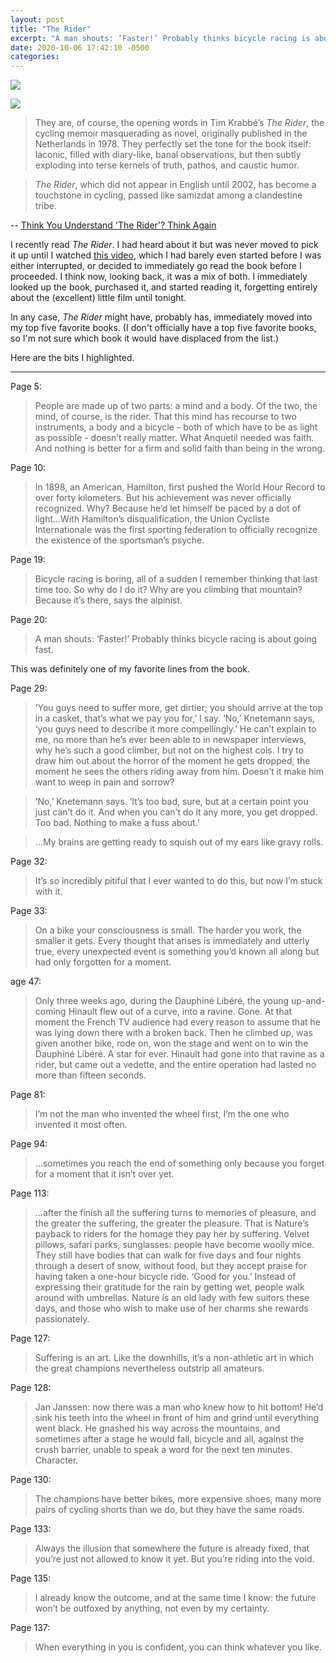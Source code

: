 ```yaml
---
layout: post
title: "The Rider"
excerpt: "A man shouts: ‘Faster!’ Probably thinks bicycle racing is about going fast."
date: 2020-10-06 17:42:10 -0500
categories: 
---
```


![]({{site.url}}/assets/2020/10/657466.jpg)

![]({{site.url}}/assets/2020/10/2020-10-06-18-04-14.png)

> They are, of course, the opening words in Tim Krabbé’s _The Rider_, the cycling memoir masquerading as novel, originally published in the Netherlands in 1978. They perfectly set the tone for the book itself: laconic, filled with diary-like, banal observations, but then subtly exploding into terse kernels of truth, pathos, and caustic humor.

> _The Rider_, which did not appear in English until 2002, has become a touchstone in cycling, passed like samizdat among a clandestine tribe.

-- [Think You Understand 'The Rider'? Think Again](https://www.bicycling.com/news/a20026829/think-you-understand-the-rider-think-again/ "which is an excellent article!")

I recently read _The Rider_. I had heard about it but was never moved to pick it up until I watched [this video](https://www.youtube.com/watch?v=JiaitFPHtqw "soo good"), which I had barely even started before I was either interrupted, or decided to immediately go read the book before I proceeded. I think now, looking back, it was a mix of both. I immediately looked up the book, purchased it, and started reading it, forgetting entirely about the (excellent) little film until tonight.

In any case, _The Rider_ might have, probably has, immediately moved into my top five favorite books. (I don't officially have a top five favorite books, so I'm not sure which book it would have displaced from the list.)

Here are the bits I highlighted.

---

Page 5:

> People are made up of two parts: a mind and a body. Of the two, the mind, of course, is the rider. That this mind has recourse to two instruments, a body and a bicycle - both of which have to be as light as possible - doesn’t really matter. What Anquetil needed was faith. And nothing is better for a firm and solid faith than being in the wrong.

Page 10:

> In 1898, an American, Hamilton, first pushed the World Hour Record to over forty kilometers. But his achievement was never officially recognized. Why? Because he’d let himself be paced by a dot of light...With Hamilton’s disqualification, the Union Cycliste Internationale was the first sporting federation to officially recognize the existence of the sportsman’s psyche.

Page 19:

> Bicycle racing is boring, all of a sudden I remember thinking that last time too. So why do I do it? Why are you climbing that mountain? Because it’s there, says the alpinist.

Page 20:

> A man shouts: ‘Faster!’ Probably thinks bicycle racing is about going fast.

This was definitely one of my favorite lines from the book.

Page 29:

> ‘You guys need to suffer more, get dirtier; you should arrive at the top in a casket, that’s what we pay you for,’ I say. ‘No,’ Knetemann says, ‘you guys need to describe it more compellingly.’ He can’t explain to me, no more than he’s ever been able to in newspaper interviews, why he’s such a good climber, but not on the highest cols. I try to draw him out about the horror of the moment he gets dropped, the moment he sees the others riding away from him. Doesn’t it make him want to weep in pain and sorrow?

> ‘No,’ Knetemann says. ‘It’s too bad, sure, but at a certain point you just can’t do it. And when you can’t do it any more, you get dropped. Too bad. Nothing to make a fuss about.’

> ...My brains are getting ready to squish out of my ears like gravy rolls.

Page 32:

> It’s so incredibly pitiful that I ever wanted to do this, but now I’m stuck with it.

Page 33:

> On a bike your consciousness is small. The harder you work, the smaller it gets. Every thought that arises is immediately and utterly true, every unexpected event is something you’d known all along but had only forgotten for a moment.

age 47:

> Only three weeks ago, during the Dauphiné Libéré, the young up-and-coming Hinault flew out of a curve, into a ravine. Gone. At that moment the French TV audience had every reason to assume that he was lying down there with a broken back. Then he climbed up, was given another bike, rode on, won the stage and went on to win the Dauphiné Libéré. A star for ever. Hinault had gone into that ravine as a rider, but came out a vedette, and the entire operation had lasted no more than fifteen seconds.

Page 81:

> I’m not the man who invented the wheel first, I’m the one who invented it most often.

Page 94:

> ...sometimes you reach the end of something only because you forget for a moment that it isn’t over yet.

Page 113:

> ...after the finish all the suffering turns to memories of pleasure, and the greater the suffering, the greater the pleasure. That is Nature’s payback to riders for the homage they pay her by suffering. Velvet pillows, safari parks, sunglasses: people have become woolly mice. They still have bodies that can walk for five days and four nights through a desert of snow, without food, but they accept praise for having taken a one-hour bicycle ride. ‘Good for you.’ Instead of expressing their gratitude for the rain by getting wet, people walk around with umbrellas. Nature is an old lady with few suitors these days, and those who wish to make use of her charms she rewards passionately.

Page 127:

> Suffering is an art. Like the downhills, it’s a non-athletic art in which the great champions nevertheless outstrip all amateurs.

Page 128:

> Jan Janssen: now there was a man who knew how to hit bottom! He’d sink his teeth into the wheel in front of him and grind until everything went black. He gnashed his way across the mountains, and sometimes after a stage he would fall, bicycle and all, against the crush barrier, unable to speak a word for the next ten minutes. Character.

Page 130:

> The champions have better bikes, more expensive shoes, many more pairs of cycling shorts than we do, but they have the same roads.

Page 133:

> Always the illusion that somewhere the future is already fixed, that you’re just not allowed to know it yet. But you’re riding into the void.

Page 135:

> I already know the outcome, and at the same time I know: the future won’t be outfoxed by anything, not even by my certainty.

Page 137:

> When everything in you is confident, you can think whatever you like.
